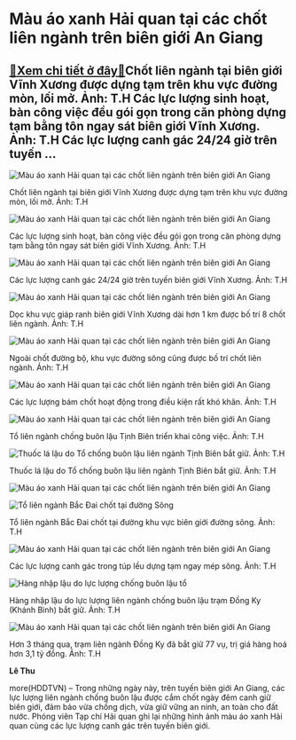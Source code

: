 Màu áo xanh Hải quan tại các chốt liên ngành trên biên giới An Giang
====================================================================

[:gift:Xem chi tiết ở đây:gift:](https://hddtvn.com/mau-ao-xanh-hai-quan-tai-cac-chot-lien-nganh-tren-bien-gioi-an-giang/)Chốt liên ngành tại biên giới Vĩnh Xương được dựng tạm trên khu vực đường mòn, lối mở. Ảnh: T.H Các lực lượng sinh hoạt, bàn công việc đều gói gọn trong căn phòng dựng tạm bằng tôn ngay sát biên giới Vĩnh Xương. Ảnh: T.H Các lực lượng canh gác 24/24 giờ trên tuyến …
--------------------------------------------------------------------------------------------------------------------------------------------------------------------------------------------------------------------------------------------------------------------------





![Màu áo xanh Hải quan tại các chốt liên ngành trên biên giới An Giang](https://hddtvn.com/wp-content/uploads/2021/01/IMG-4008.jpg "Màu áo xanh Hải quan tại các chốt liên ngành trên biên giới An Giang")


Chốt liên ngành tại biên giới Vĩnh Xương được dựng tạm trên khu vực đường mòn, lối mở. Ảnh: T.H






![Màu áo xanh Hải quan tại các chốt liên ngành trên biên giới An Giang](https://hddtvn.com/wp-content/uploads/2021/01/IMG-3995.jpg "Màu áo xanh Hải quan tại các chốt liên ngành trên biên giới An Giang")


Các lực lượng sinh hoạt, bàn công việc đều gói gọn trong căn phòng dựng tạm bằng tôn ngay sát biên giới Vĩnh Xương. Ảnh: T.H






![Màu áo xanh Hải quan tại các chốt liên ngành trên biên giới An Giang](https://hddtvn.com/wp-content/uploads/2021/01/IMG-3988.jpg "Màu áo xanh Hải quan tại các chốt liên ngành trên biên giới An Giang")


Các lực lượng canh gác 24/24 giờ trên tuyến biên giới Vĩnh Xương. Ảnh: T.H






![Màu áo xanh Hải quan tại các chốt liên ngành trên biên giới An Giang](https://hddtvn.com/wp-content/uploads/2021/01/IMG-3999.jpg "Màu áo xanh Hải quan tại các chốt liên ngành trên biên giới An Giang")


Dọc khu vực giáp ranh biên giới Vĩnh Xương dài hơn 1 km được bố trí 8 chốt liên ngành. Ảnh: T.H






![Màu áo xanh Hải quan tại các chốt liên ngành trên biên giới An Giang](https://hddtvn.com/wp-content/uploads/2021/01/IMG-4017.jpg "Màu áo xanh Hải quan tại các chốt liên ngành trên biên giới An Giang")


Ngoài chốt đường bộ, khu vực đường sông cũng được bố trí chốt liên ngành. Ảnh: T.H






![Màu áo xanh Hải quan tại các chốt liên ngành trên biên giới An Giang](https://hddtvn.com/wp-content/uploads/2021/01/IMG-4018_1.jpg "Màu áo xanh Hải quan tại các chốt liên ngành trên biên giới An Giang")


Các lực lượng bám chốt hoạt động trong điều kiện rất khó khăn. Ảnh: T.H






![Màu áo xanh Hải quan tại các chốt liên ngành trên biên giới An Giang](https://hddtvn.com/wp-content/uploads/2021/01/IMG-4157.jpg "Màu áo xanh Hải quan tại các chốt liên ngành trên biên giới An Giang")


Tổ liên ngành chống buôn lậu Tịnh Biên triển khai công việc. Ảnh: T.H






![Thuốc lá lậu do Tổ chống buôn lậu liên ngành Tịnh Biên bắt giữ. Ảnh: T.H ](https://hddtvn.com/wp-content/uploads/2021/01/IMG-4150-2.jpg "Thuốc lá lậu do Tổ chống buôn lậu liên ngành Tịnh Biên bắt giữ. Ảnh: T.H ")


Thuốc lá lậu do Tổ chống buôn lậu liên ngành Tịnh Biên bắt giữ. Ảnh: T.H






![Màu áo xanh Hải quan tại các chốt liên ngành trên biên giới An Giang](https://hddtvn.com/wp-content/uploads/2021/01/IMG-4160.jpg "Màu áo xanh Hải quan tại các chốt liên ngành trên biên giới An Giang")






![Tổ liên ngành Bắc Đai chốt tại đường Sông ](https://hddtvn.com/wp-content/uploads/2021/01/IMG-4111.jpg "Tổ liên ngành Bắc Đai chốt tại đường Sông ")


Tổ liên ngành Bắc Đai chốt tại đường khu vực biên giới đường sông. Ảnh: T.H






![Màu áo xanh Hải quan tại các chốt liên ngành trên biên giới An Giang](https://hddtvn.com/wp-content/uploads/2021/01/5110_IMG-4109_1.jpg "Màu áo xanh Hải quan tại các chốt liên ngành trên biên giới An Giang")


Các lực lượng canh gác trong túp lều dựng tạm ngay mép sông. Ảnh: T.H






![Hàng nhập lậu do lực lượng chống buôn lậu tổ](https://hddtvn.com/wp-content/uploads/2021/01/IMG-4066.jpg "Hàng nhập lậu do lực lượng chống buôn lậu tổ")


Hàng nhập lậu do lực lượng liên ngành chống buôn lậu trạm Đồng Ky (Khánh Bình) bắt giữ. Ảnh: T.H






![Màu áo xanh Hải quan tại các chốt liên ngành trên biên giới An Giang](https://hddtvn.com/wp-content/uploads/2021/01/IMG-4069.jpg "Màu áo xanh Hải quan tại các chốt liên ngành trên biên giới An Giang")


Hơn 3 tháng qua, trạm liên ngành Đồng Ky đã bắt giữ 77 vụ, trị giá hàng hoá hơn 3,1 tỷ đồng. Ảnh: T.H




**Lê Thu**



more(HDDTVN) – Trong những ngày này, trên tuyến biên giới An Giang, các lực lượng liên ngành chống buôn lậu được cắm chốt ngày đêm canh giữ biên giới, đảm bảo vừa chống dịch, vừa giữ vững an ninh, an toàn cho đất nước. Phóng viên Tạp chí Hải quan ghi lại những hình ảnh màu áo xanh Hải quan cùng các lực lượng canh gác trên tuyến biên giới.


